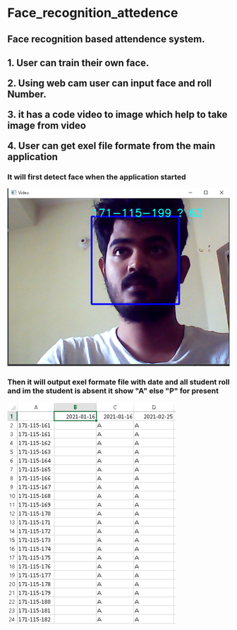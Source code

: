 # Face_recognition_attedence

<h2>Face recognition based attendence system.<h2>
<p>  1. User can train their own face.</p>
<p>2. Using web cam user can input face and roll Number.</p>
<p>3. it has a code video to image which help to take image from video</p>
<p>4. User can get exel file formate from the main application</p>
 <h3>It will first detect face when the application started</h3>
<img src="opencv/image_for_demo/Capture.PNG">
  
<h3>Then it will output exel formate file with date and all student roll and im the student is absent it show "A" else "P" for present</h3>
<img src="opencv/image_for_demo/attendence.PNG">
